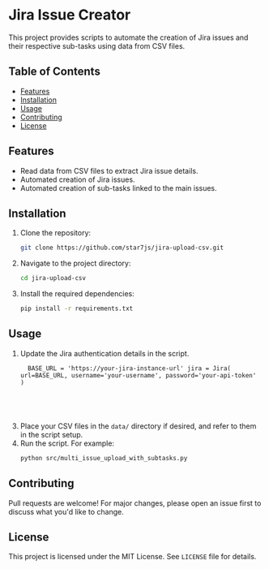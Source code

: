 # Jira Issue Creator

This project provides scripts to automate the creation of Jira issues and their respective sub-tasks using data from CSV
files.

## Table of Contents

- [Features](#features)
- [Installation](#installation)
- [Usage](#usage)
- [Contributing](#contributing)
- [License](#license)

## Features

- Read data from CSV files to extract Jira issue details.
- Automated creation of Jira issues.
- Automated creation of sub-tasks linked to the main issues.

## Installation

1. Clone the repository:
   ```bash
   git clone https://github.com/star7js/jira-upload-csv.git

2. Navigate to the project directory:
   ```bash
   cd jira-upload-csv

3. Install the required dependencies:
   ``` bash
   pip install -r requirements.txt

## Usage

1. Update the Jira authentication details in the script.
   
   <code>&nbsp;
BASE_URL = 'https://your-jira-instance-url'
jira = Jira(
    url=BASE_URL,
    username='your-username',
    password='your-api-token'
)
</code>
   
3. Place your CSV files in the `data/` directory if desired, and refer to them in the script setup.
4. Run the script. For example:
   ```bash
   python src/multi_issue_upload_with_subtasks.py
   
## Contributing

Pull requests are welcome! For major changes, please open an issue first to discuss what you'd like to change.

## License

This project is licensed under the MIT License. See `LICENSE` file for details.

